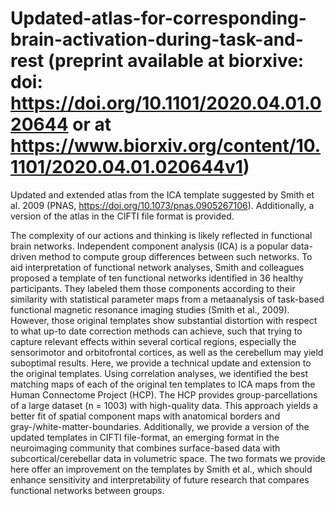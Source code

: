 # Updated-atlas-for-corresponding-brain-activation-during-task-and-rest (preprint available at biorxive: doi: https://doi.org/10.1101/2020.04.01.020644 or at https://www.biorxiv.org/content/10.1101/2020.04.01.020644v1)

Updated and extended atlas from the ICA template suggested by Smith et al. 2009 (PNAS, https://doi.org/10.1073/pnas.0905267106). Additionally, a version of the atlas in the CIFTI file format is provided.

The complexity of our actions and thinking is likely reflected in functional brain networks. Independent component analysis (ICA) is a popular data-driven method to compute group differences between such networks. To aid interpretation of functional network analyses, Smith and colleagues proposed a template of ten functional networks identified in 36 healthy participants. They labeled them those components according to their similarity with statistical parameter maps from a metaanalysis of task-based functional magnetic resonance imaging studies (Smith et al., 2009).  However, those original templates show substantial distortion with respect to what up-to date correction methods can achieve, such that trying to capture relevant effects within several cortical regions, especially the sensorimotor and orbitofrontal cortices, as well as the cerebellum may yield suboptimal results. Here, we provide a technical update and extension to the original templates. Using correlation analyses, we identified the best matching maps of each of the original ten templates to ICA maps from the Human Connectome Project (HCP). The HCP provides group-parcellations of a large dataset (n = 1003) with high-quality data. This approach yields a better fit of spatial component maps with anatomical borders and gray-/white-matter-boundaries. Additionally, we provide a version of the updated templates in CIFTI   file-format, an emerging format in the neuroimaging community that combines surface-based data with subcortical/cerebellar data in volumetric space. The two formats we provide here offer an improvement on the templates by Smith et al., which should enhance sensitivity and interpretability of future research that compares functional networks between groups.
